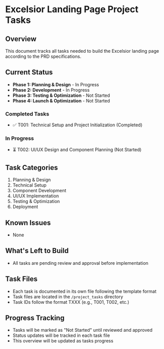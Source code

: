 # Excelsior Landing Page Project Tasks

## Overview
This document tracks all tasks needed to build the Excelsior landing page according to the PRD specifications.

## Current Status
- **Phase 1: Planning & Design** - In Progress
- **Phase 2: Development** - In Progress
- **Phase 3: Testing & Optimization** - Not Started
- **Phase 4: Launch & Optimization** - Not Started

### Completed Tasks
- ✅ T001: Technical Setup and Project Initialization (Completed)

### In Progress
- ⏳ T002: UI/UX Design and Component Planning (Not Started)

## Task Categories
1. Planning & Design
2. Technical Setup
3. Component Development
4. UI/UX Implementation
5. Testing & Optimization
6. Deployment

## Known Issues
- None

## What's Left to Build
- All tasks are pending review and approval before implementation

## Task Files
- Each task is documented in its own file following the template format
- Task files are located in the `/project_tasks` directory
- Task IDs follow the format TXXX (e.g., T001, T002, etc.)

## Progress Tracking
- Tasks will be marked as "Not Started" until reviewed and approved
- Status updates will be tracked in each task file
- This overview will be updated as tasks progress
